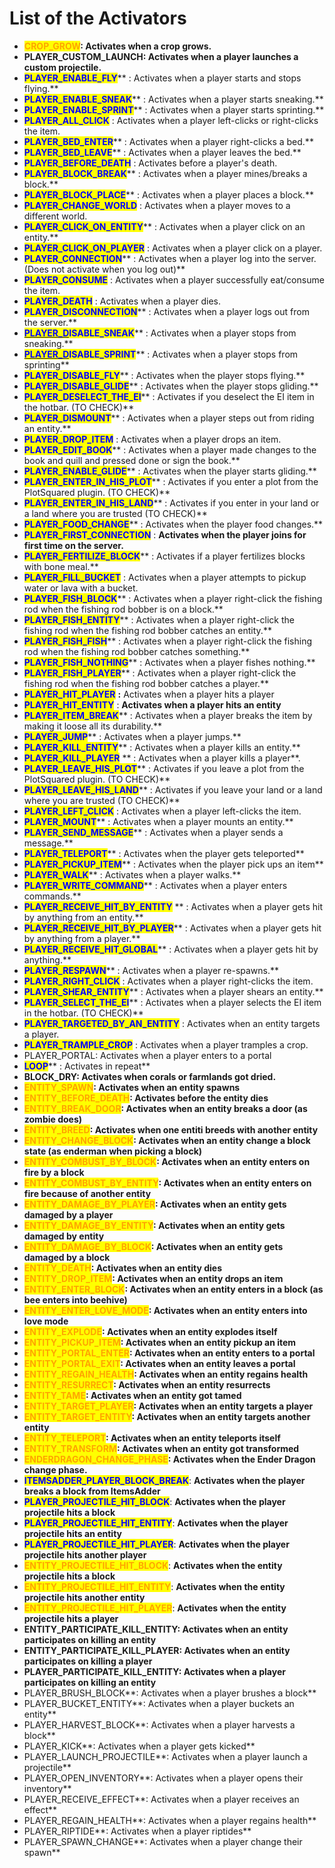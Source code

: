 # List of the Activators

* <mark style="color:orange;">**CROP\_GROW**</mark>**: Activates when a crop grows.**
* **PLAYER\_CUSTOM\_LAUNCH: Activates when a player launches a custom projectile.**
* <mark style="color:blue;">**PLAYER\_ENABLE\_FLY**</mark>**  : Activates when a player starts and stops flying.**
* <mark style="color:blue;">**PLAYER\_ENABLE\_SNEAK**</mark>**  : Activates when a player starts sneaking.**
* <mark style="color:blue;">**PLAYER\_ENABLE\_SPRINT**</mark>**  : Activates when a player starts sprinting.**
* <mark style="color:blue;">**PLAYER\_ALL\_CLICK**</mark> : Activates when a player left-clicks or right-clicks the item.
* <mark style="color:blue;">**PLAYER\_BED\_ENTER**</mark>**  : Activates when a player right-clicks a bed.**
* <mark style="color:blue;">**PLAYER\_BED\_LEAVE**</mark>**  : Activates when a player leaves the bed.**
* <mark style="color:blue;">**PLAYER\_BEFORE\_DEATH**</mark> : Activates before a player's death.
* <mark style="color:blue;">**PLAYER\_BLOCK\_BREAK**</mark>**  : Activates when a player mines/breaks a block.**
* <mark style="color:blue;">**PLAYER\_BLOCK\_PLACE**</mark>**  : Activates when a player places a block.**
* <mark style="color:blue;">**PLAYER\_CHANGE\_WORLD**</mark> : Activates when a player moves to a different world.
* <mark style="color:blue;">**PLAYER\_CLICK\_ON\_ENTITY**</mark>**  : Activates when a player click on an entity.**
* <mark style="color:blue;">**PLAYER\_CLICK\_ON\_PLAYER**</mark> : Activates when a player click on a player.
* <mark style="color:blue;">**PLAYER\_CONNECTION**</mark>**  : Activates when a player log into the server. (Does not activate when you log out)**
* <mark style="color:blue;">**PLAYER\_CONSUME**</mark> : Activates when a player successfully eat/consume the item.
* <mark style="color:blue;">**PLAYER\_DEATH**</mark> : Activates when a player dies.
* <mark style="color:blue;">**PLAYER\_DISCONNECTION**</mark>**  : Activates when a player logs out from the server.**&#x20;
* [<mark style="color:blue;">**PLAYER\_D**</mark>](list-of-the-activators.md#player\_desactive\_sneak)<mark style="color:blue;">**ISABLE\_SNEAK**</mark>** : Activates when a player stops from sneaking.**&#x20;
* [<mark style="color:blue;">**PLAYER\_D**</mark>](list-of-the-activators.md#player\_desactive\_sprint)<mark style="color:blue;">**ISABLE\_SPRINT**</mark>** : Activates when a player stops from sprinting**
* <mark style="color:blue;">**PLAYER\_DISABLE\_FLY**</mark>**  : Activates when the player stops flying.**
* <mark style="color:blue;">**PLAYER\_DISABLE\_GLIDE**</mark>** : Activates when the player stops gliding.**
* <mark style="color:blue;">**PLAYER\_DESELECT\_THE\_EI**</mark>**  : Activates if you deselect the EI item in the hotbar. (TO CHECK)**
* <mark style="color:blue;">**PLAYER\_DISMOUNT**</mark>** : Activates when a player steps out from riding an entity.**&#x20;
* <mark style="color:blue;">**PLAYER\_DROP\_ITEM**</mark> : Activates when a player drops an item.
* <mark style="color:blue;">**PLAYER\_EDIT\_BOOK**</mark>** : Activates when a player made changes to the book and quill and pressed done or sign the book.**
* <mark style="color:blue;">**PLAYER\_ENABLE\_GLIDE**</mark>** : Activates when the player starts gliding.**
* <mark style="color:blue;">**PLAYER\_ENTER\_IN\_HIS\_PLOT**</mark>**  : Activates if you enter a plot from the PlotSquared plugin. (TO CHECK)**
* <mark style="color:blue;">**PLAYER\_ENTER\_IN\_HIS\_LAND**</mark>** : Activates if you enter in your land or a land where you are trusted (TO CHECK)**
* <mark style="color:blue;">**PLAYER\_FOOD\_CHANGE**</mark>** : Activates when the player food changes.**
* <mark style="color:blue;">**PLAYER\_FIRST\_CONNECTION**</mark> : **Activates when the player joins for first time on the server.**
* <mark style="color:blue;">**PLAYER\_FERTILIZE\_BLOCK**</mark>** : Activates if a player fertilizes blocks with bone meal.**
* <mark style="color:blue;">**PLAYER\_FILL\_BUCKET**</mark> : Activates when a player attempts to pickup water or lava with a bucket.
* <mark style="color:blue;">**PLAYER\_FISH\_BLOCK**</mark>** : Activates when a player right-click the fishing rod when the fishing rod bobber is on a block.**
* <mark style="color:blue;">**PLAYER\_FISH\_ENTITY**</mark>**  : Activates when a player right-click the fishing rod when the fishing rod bobber catches an entity.**
* <mark style="color:blue;">**PLAYER\_FISH\_FISH**</mark>**  : Activates when a player right-click the fishing rod when the fishing rod bobber catches something.**
* <mark style="color:blue;">**PLAYER\_FISH\_NOTHING**</mark>**  : Activates when a player fishes nothing.**
* <mark style="color:blue;">**PLAYER\_FISH\_PLAYER**</mark>**  : Activates when a player right-click the fishing rod when the fishing rod bobber catches a player.**
* <mark style="color:blue;">**PLAYER\_HIT\_PLAYER**</mark> **:** Activates when a player hits a player
* <mark style="color:blue;">**PLAYER\_HIT\_ENTITY**</mark> : **Activates when a player hits an entity**&#x20;
* <mark style="color:blue;">**PLAYER\_ITEM\_BREAK**</mark>**  : Activates when a player breaks the item by making it loose all its durability.**
* <mark style="color:blue;">**PLAYER\_JUMP**</mark>**  : Activates when a player jumps.**
* <mark style="color:blue;">**PLAYER\_KILL\_ENTITY**</mark>**  : Activates when a player kills an entity.**
* <mark style="color:blue;">**PLAYER\_KILL\_PLAYER**</mark> ** : Activates when a player kills a player**.
* <mark style="color:blue;">**PLAYER\_LEAVE\_HIS\_PLOT**</mark>**  : Activates if you leave a plot from the PlotSquared plugin. (TO CHECK)**
* <mark style="color:blue;">**PLAYER\_LEAVE\_HIS\_LAND**</mark>** : Activates if you leave your land or a land where you are trusted (TO CHECK)**
* <mark style="color:blue;">**PLAYER\_LEFT\_CLICK**</mark> : Activates when a player left-clicks the item.
* <mark style="color:blue;">**PLAYER\_MOUNT**</mark>** : Activates when a player mounts an entity.**&#x20;
* <mark style="color:blue;">**PLAYER\_SEND\_MESSAGE**</mark>** : Activates when a player sends a message.**&#x20;
* <mark style="color:blue;">**PLAYER\_TELEPORT**</mark>** : Activates when the player gets teleported**
* <mark style="color:blue;">**PLAYER\_PICKUP\_ITEM**</mark>** : Activates when the player pick ups an item**
* <mark style="color:blue;">**PLAYER\_WALK**</mark>**  : Activates when a player walks.**
* <mark style="color:blue;">**PLAYER\_WRITE\_COMMAND**</mark>**  : Activates when a player enters commands.**
* <mark style="color:blue;">**PLAYER\_RECEIVE\_HIT\_BY\_ENTITY**</mark> ** : Activates when a player gets hit by anything from an entity.**
* <mark style="color:blue;">**PLAYER\_RECEIVE\_HIT\_BY\_PLAYER**</mark>**  : Activates when a player gets hit by anything from a player.**
* <mark style="color:blue;">**PLAYER\_RECEIVE\_HIT\_GLOBAL**</mark>**  : Activates when a player gets hit by anything.**
* <mark style="color:blue;">**PLAYER\_RESPAWN**</mark>**  : Activates when a player re-spawns.**
* <mark style="color:blue;">**PLAYER\_RIGHT\_CLICK**</mark> : Activates when a player right-clicks the item.
* <mark style="color:blue;">**PLAYER\_SHEAR\_ENTITY**</mark>**  : Activates when a player shears an entity.**
* <mark style="color:blue;">**PLAYER\_SELECT\_THE\_EI**</mark>**  : Activates when a player selects the EI item in the hotbar. (TO CHECK)**
* <mark style="color:blue;">**PLAYER\_TARGETED\_BY\_AN\_ENTITY**</mark> : Activates when an entity targets a player.
* <mark style="color:blue;">**PLAYER\_TRAMPLE\_CROP**</mark> : Activates when a player tramples a crop.
* PLAYER\_PORTAL: Activates when a player enters to a portal
* <mark style="color:blue;">**LOOP**</mark>**  : Activates in repeat**
* **BLOCK\_DRY: Activates when corals or farmlands got dried.**
* <mark style="color:orange;">**ENTITY\_SPAWN**</mark>**: Activates when an entity spawns**
* <mark style="color:orange;">**ENTITY\_BEFORE\_DEATH**</mark>**: Activates before the entity dies**
* <mark style="color:orange;">**ENTITY\_BREAK\_DOOR**</mark>**: Activates when an entity breaks a door (as zombie does)**
* <mark style="color:orange;">**ENTITY\_BREED**</mark>**: Activates when one entiti breeds with another entity**
* <mark style="color:orange;">**ENTITY\_CHANGE\_BLOCK**</mark>**: Activates when an entity change a block state (as enderman when picking a block)**
* <mark style="color:orange;">**ENTITY\_COMBUST\_BY\_BLOCK**</mark>**: Activates when an entity enters on fire by a block**
* <mark style="color:orange;">**ENTITY\_COMBUST\_BY\_ENTITY**</mark>**: Activates when an entity enters on fire because of another entity**
* <mark style="color:orange;">**ENTITY\_DAMAGE\_BY\_PLAYER**</mark>**: Activates when an entity gets damaged by a player**
* <mark style="color:orange;">**ENTITY\_DAMAGE\_BY\_ENTITY**</mark>**: Activates when an entity gets damaged by entity**
* <mark style="color:orange;">**ENTITY\_DAMAGE\_BY\_BLOCK**</mark>**: Activates when an entity gets damaged by a block**
* <mark style="color:orange;">**ENTITY\_DEATH**</mark>**: Activates when an entity dies**
* <mark style="color:orange;">**ENTITY\_DROP\_ITEM**</mark>**: Activates when an entity drops an item**
* <mark style="color:orange;">**ENTITY\_ENTER\_BLOCK**</mark>**: Activates when an entity enters in a block (as bee enters into beehive)**
* <mark style="color:orange;">**ENTITY\_ENTER\_LOVE\_MODE**</mark>**: Activates when an entity enters into love mode**
* <mark style="color:orange;">**ENTITY\_EXPLODE**</mark>**: Activates when an entity explodes itself**
* <mark style="color:orange;">**ENTITY\_PICKUP\_ITEM**</mark>**: Activates when an entity pickup an item**
* <mark style="color:orange;">**ENTITY\_PORTAL\_ENTER**</mark>**: Activates when an entity enters to a portal**
* <mark style="color:orange;">**ENTITY\_PORTAL\_EXIT**</mark>**: Activates when an entity leaves a portal**
* <mark style="color:orange;">**ENTITY\_REGAIN\_HEALTH**</mark>**: Activates when an entity regains health**
* <mark style="color:orange;">**ENTITY\_RESURRECT**</mark>**: Activates when an entity resurrects**
* <mark style="color:orange;">**ENTITY\_TAME**</mark>**: Activates when an entity got tamed**
* <mark style="color:orange;">**ENTITY\_TARGET\_PLAYER**</mark>**: Activates when an entity targets a player**
* <mark style="color:orange;">**ENTITY\_TARGET\_ENTITY**</mark>**: Activates when an entity targets another entity**
* <mark style="color:orange;">**ENTITY\_TELEPORT**</mark>**: Activates when an entity teleports itself**
* <mark style="color:orange;">**ENTITY\_TRANSFORM**</mark>**: Activates when an entity got transformed**
* <mark style="color:orange;">**ENDERDRAGON\_CHANGE\_PHASE**</mark>**: Activates when the Ender Dragon change phase.**
* <mark style="color:blue;">**ITEMSADDER\_PLAYER\_BLOCK\_BREAK**</mark>: **Activates when the player breaks a block from ItemsAdder**
* <mark style="color:blue;">**PLAYER\_PROJECTILE\_HIT\_BLOCK**</mark>: **Activates when the player projectile hits a block**
* <mark style="color:blue;">**PLAYER\_PROJECTILE\_HIT\_ENTITY**</mark>: **Activates when the player projectile hits an entity**
* <mark style="color:blue;">**PLAYER\_PROJECTILE\_HIT\_PLAYER**</mark>: **Activates when the player projectile hits another player**
* <mark style="color:orange;">**ENTITY\_PROJECTILE\_HIT\_BLOCK**</mark>: **Activates when the entity projectile hits a block**
* <mark style="color:orange;">**ENTITY\_PROJECTILE\_HIT\_ENTITY**</mark>: **Activates when the entity projectile hits another entity**
* <mark style="color:orange;">**ENTITY\_PROJECTILE\_HIT\_PLAYER**</mark>: **Activates when the entity projectile hits a player**
* **ENTITY\_PARTICIPATE\_KILL\_ENTITY: Activates when an entity participates on killing an entity**
* **ENTITY\_PARTICIPATE\_KILL\_PLAYER: Activates when an entity participates on killing a player**
* **PLAYER\_PARTICIPATE\_KILL\_ENTITY: Activates when a player participates on killing an entity**
* PLAYER\_BRUSH\_BLOCK**: Activates when a player brushes a block**
* PLAYER\_BUCKET\_ENTITY**: Activates when a player buckets an entity**
* PLAYER\_HARVEST\_BLOCK**: Activates when a player harvests a block**
* PLAYER\_KICK**: Activates when a player gets kicked**
* PLAYER\_LAUNCH\_PROJECTILE**: Activates when a player launch a projectile**
* PLAYER\_OPEN\_INVENTORY**: Activates when a player opens their inventory**
* PLAYER\_RECEIVE\_EFFECT**: Activates when a player receives an effect**
* PLAYER\_REGAIN\_HEALTH**: Activates when a player regains health**
* PLAYER\_RIPTIDE**: Activates when a player riptides**
* PLAYER\_SPAWN\_CHANGE**: Activates when a player change their spawn**

